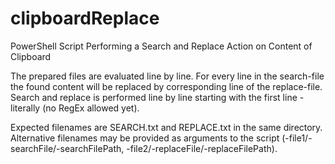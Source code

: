 # clipboardReplace
PowerShell Script Performing a Search and Replace Action on Content of Clipboard

The prepared files are evaluated line by line. For every line in the search-file the found content will be replaced by corresponding line of the replace-file. Search and replace is performed line by line starting with the first line - literally (no RegEx allowed yet).

Expected filenames are SEARCH.txt and REPLACE.txt in the same directory. Alternative filenames may be provided as arguments to the script (-file1/-searchFile/-searchFilePath, -file2/-replaceFile/-replaceFilePath).
